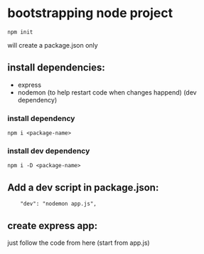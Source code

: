 # bootstrapping node project

`npm init`

will create a package.json only

## install dependencies:

- express
- nodemon (to help restart code when changes happend) (dev dependency)

### install dependency

`npm i <package-name>`

### install dev dependency

`npm i -D <package-name>`

## Add a dev script in package.json:

```
    "dev": "nodemon app.js",
```

## create express app:

just follow the code from here (start from app.js)
